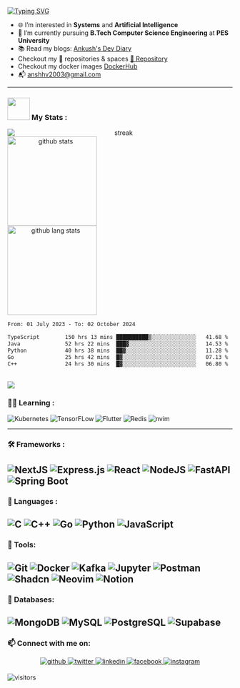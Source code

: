<!-- Do not copy this file, i'll personally find you and beat the shit out of you! -->
[![Typing SVG](https://readme-typing-svg.demolab.com?font=Fira+Code&weight=500&size=45&pause=1000&color=F7A62F&center=true&vCenter=true&random=false&width=620&height=60&lines=Hi+There+%F0%9F%91%8B+I'm+Ankush;Web+Developer+%F0%9F%8C%90;ML+Enthusiast+%F0%9F%A7%A0)](https://git.io/typing-svg)
- 🌐 I’m interested in **Systems** and **Artificial Intelligence** 
- 🌱 I’m currently pursuing **B.Tech Computer Science Engineering** at **PES University** 
- 📚 Read my blogs: [Ankush's Dev Diary](https://ankush003.hashnode.dev/)
- Checkout my 🤗 repositories & spaces [🤗 Repository](https://huggingface.co/ankush-003)
- Checkout my docker images [DockerHub](https://hub.docker.com/u/ankush003)
- 📬 anshhv2003@gmail.com

---
### <img src="https://media.giphy.com/media/VgCDAzcKvsR6OM0uWg/giphy.gif" width="50"> My Stats :
<div style="display:flex;gap:4;flex-direction:column;flex-wrap:wrap;justify-content:center;" align=center>
  <img src="http://github-readme-streak-stats.herokuapp.com?user=ankush-003&theme=dark&background=000000" alt="streak"/>
  <img height=200 alt="github stats" src="https://github-readme-stats.vercel.app/api?username=ankush-003&theme=vision-friendly-dark&show_icons=true&rank_icon=github" />
  <img alt="github lang stats" height=200 src="https://github-readme-stats.vercel.app/api/top-langs/?username=ankush-003&theme=vision-friendly-dark&show_icons=true&size_weight=0.5&count_weight=0.5&langs_count=9&hide_progress=true" />
</div>

<!--START_SECTION:waka-->

```txt
From: 01 July 2023 - To: 02 October 2024

TypeScript        150 hrs 13 mins ██████████▒░░░░░░░░░░░░░░   41.68 %
Java              52 hrs 22 mins  ███▓░░░░░░░░░░░░░░░░░░░░░   14.53 %
Python            40 hrs 38 mins  ██▓░░░░░░░░░░░░░░░░░░░░░░   11.28 %
Go                25 hrs 42 mins  █▓░░░░░░░░░░░░░░░░░░░░░░░   07.13 %
C++               24 hrs 30 mins  █▓░░░░░░░░░░░░░░░░░░░░░░░   06.80 %
```

<!--END_SECTION:waka-->

</br>
<!-- Currently not working
[![Ankush's github activity graph](https://activity-graph.herokuapp.com/graph?username=ankush-003&bg_color=000000&color=ffffff&line=ffffff&point=ff7800&area=true&hide_border=true)](https://github.com/ashutosh00710/github-readme-activity-graph)
-->

<img src="https://github-profile-trophy.vercel.app/?username=ankush-003&theme=darkhub&margin-w=15&margin-h=15" />


### :technologist: Learning :
<div>
  <img src="https://img.shields.io/badge/Kubernetes-3069DE?style=for-the-badge&logo=kubernetes&logoColor=white" title="kubernetes" alt="Kubernetes" />
  <img src="https://img.shields.io/badge/TensorFlow-%23FF6F00.svg?style=for-the-badge&logo=TensorFlow&logoColor=white" title="TensorFlow" alt="TensorFLow"/>
  <img src="https://img.shields.io/badge/Flutter-%2302569B.svg?style=for-the-badge&logo=Flutter&logoColor=white" title="Flutter" alt="Flutter"/>
  <img src="https://img.shields.io/badge/redis-%23DD0031.svg?&style=for-the-badge&logo=redis&logoColor=white" title="Redis" alt="Redis" />
  <img src="https://img.shields.io/badge/NeoVim-%2357A143.svg?&style=for-the-badge&logo=neovim&logoColor=white" title="Nvim" alt="nvim" />
</div>

---
### :hammer_and_wrench: Frameworks :
<!-- <div align="center">
  <img src="https://github.com/devicons/devicon/blob/master/icons/c/c-original.svg" title="C" alt="C" width="40" height="40"/>&nbsp;
  <img src="https://github.com/devicons/devicon/blob/master/icons/python/python-original.svg" title="C" alt="C" width="40" height="40"/>&nbsp;
  <img src="https://github.com/devicons/devicon/blob/master/icons/androidstudio/androidstudio-original.svg" title="Android App Dev" alt="Android Studio" width="40" height="40"/>&nbsp;
  <img src="https://github.com/devicons/devicon/blob/master/icons/css3/css3-plain-wordmark.svg"  title="CSS3" alt="CSS" width="40" height="40"/>&nbsp;
  <img src="https://github.com/devicons/devicon/blob/master/icons/html5/html5-original.svg" title="HTML5" alt="HTML" width="40" height="40"/>&nbsp;
  <img src="https://github.com/devicons/devicon/blob/master/icons/javascript/javascript-original.svg" title="JavaScript" alt="JavaScript" width="40" height="40"/>&nbsp;
  <img src="https://github.com/devicons/devicon/blob/master/icons/git/git-original-wordmark.svg" title="Git" **alt="Git" width="40" height="40"/>&nbsp;
  <img src="https://github.com/devicons/devicon/blob/master/icons/nodejs/nodejs-original.svg" title="Nodejs" alt="Nodejs" width="40" height="40"/>&nbsp;
  <img src="https://github.com/devicons/devicon/blob/master/icons/bootstrap/bootstrap-plain.svg" title="Bootstrap" alt="Bootstrap" width="40" height="40"/>&nbsp;
</div> -->
![NextJS](https://img.shields.io/badge/Next-black?style=for-the-badge&logo=next.js&logoColor=white)
![Express.js](https://img.shields.io/badge/express.js-%23404d59.svg?style=for-the-badge&logo=express&logoColor=%2361DAFB)
![React](https://img.shields.io/badge/react-%2320232a.svg?style=for-the-badge&logo=react&logoColor=%2361DAFB)
![NodeJS](https://img.shields.io/badge/node.js-6DA55F?style=for-the-badge&logo=node.js&logoColor=white)
![FastAPI](https://img.shields.io/badge/fastapi-109989?style=for-the-badge&logo=FASTAPI&logoColor=white)
![Spring Boot](https://img.shields.io/badge/Spring_Boot-F2F4F9?style=for-the-badge&logo=spring-boot)
---

### :speech_balloon: Languages :
![C](https://img.shields.io/badge/c-%2300599C.svg?style=for-the-badge&logo=c&logoColor=white)
![C++](https://img.shields.io/badge/c++-%2300599C.svg?style=for-the-badge&logo=c%2B%2B&logoColor=white)
![Go](https://img.shields.io/badge/Go-00ADD8?style=for-the-badge&logo=go&logoColor=white)
![Python](https://img.shields.io/badge/python-3670A0?style=for-the-badge&logo=python&logoColor=ffdd54)
![JavaScript](https://img.shields.io/badge/javascript-%23323330.svg?style=for-the-badge&logo=javascript&logoColor=%23F7DF1E)
---

### 🧰 Tools:
![Git](https://img.shields.io/badge/git-%23F05033.svg?style=for-the-badge&logo=git&logoColor=white)
![Docker](https://img.shields.io/badge/docker-%230db7ed.svg?style=for-the-badge&logo=docker&logoColor=white)
![Kafka](https://img.shields.io/badge/Apache_Kafka-231F20?style=for-the-badge&logo=apache-kafka&logoColor=white)
![Jupyter](https://img.shields.io/badge/Jupyter-F37626.svg?&style=for-the-badge&logo=Jupyter&logoColor=white)
![Postman](https://img.shields.io/badge/Postman-FF6C37?style=for-the-badge&logo=Postman&logoColor=white)
![Shadcn](https://img.shields.io/badge/shadcn%2Fui-000000?style=for-the-badge&logo=shadcnui&logoColor=white)
![Neovim](https://img.shields.io/badge/NeoVim-%2357A143.svg?&style=for-the-badge&logo=neovim&logoColor=white)
![Notion](https://img.shields.io/badge/Notion-000000?style=for-the-badge&logo=notion&logoColor=white)
---

### 💾 Databases:
![MongoDB](https://img.shields.io/badge/MongoDB-%234ea94b.svg?style=for-the-badge&logo=mongodb&logoColor=white)
![MySQL](	https://img.shields.io/badge/MySQL-005C84?style=for-the-badge&logo=mysql&logoColor=white)
![PostgreSQL](	https://img.shields.io/badge/PostgreSQL-316192?style=for-the-badge&logo=postgresql&logoColor=white)
![Supabase](https://img.shields.io/badge/Supabase-181818?style=for-the-badge&logo=supabase&logoColor=white)
---

### 📫 Connect with me on:

<div align="center">
<a href="https://github.com/ankush-003" target="_blank">
<img src=https://img.shields.io/badge/github-%2324292e.svg?&style=for-the-badge&logo=github&logoColor=white alt=github style="margin-bottom: 5px;" />
</a>
<a href="https://twitter.com/ankushhv_003" target="_blank">
<img src=https://img.shields.io/badge/twitter-%2300acee.svg?&style=for-the-badge&logo=twitter&logoColor=white alt=twitter style="margin-bottom: 5px;" />
</a>
<a href="https://www.linkedin.com/in/ankush003/" target="_blank">
<img src=https://img.shields.io/badge/linkedin-%231E77B5.svg?&style=for-the-badge&logo=linkedin&logoColor=white alt=linkedin style="margin-bottom: 5px;" />
</a>
<a href="https://www.facebook.com/ankush.hv" target="_blank">
<img src=https://img.shields.io/badge/facebook-%232E87FB.svg?&style=for-the-badge&logo=facebook&logoColor=white alt=facebook style="margin-bottom: 5px;" />
</a>
<a href="https://instagram.com/ankush.2.9" target="_blank">
<img src=https://img.shields.io/badge/instagram-%23000000.svg?&style=for-the-badge&logo=instagram&logoColor=white alt=instagram style="margin-bottom: 5px;" />
</a>  
</div>  

![visitors](https://komarev.com/ghpvc/?username=ankush-003&color=orange)
<!---
ankush-003/ankush-003 is a ✨ special ✨ repository because its `README.md` (this file) appears on your GitHub profile.
You can click the Preview link to take a look at your changes.
--->
